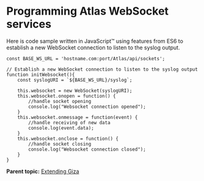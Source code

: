 # Programming Atlas WebSocket services

Here is code sample written in JavaScript™ using features from ES6 to establish a new WebSocket connection to listen to the syslog output.

```
const BASE_WS_URL = 'hostname.com:port/Atlas/api/sockets';

// Establish a new WebSocket connection to listen to the syslog output
function initWebsocket(){
    const syslogURI = `${BASE_WS_URL}/syslog`;

    this.websocket = new WebSocket(syslogURI);
    this.websocket.onopen = function() {
        //handle socket opening
        console.log("Websocket connection opened");
    }
    this.websocket.onmessage = function(event) {
        //handle receiving of new data
        console.log(event.data);
    }
    this.websocket.onclose = function() {
        //handle socket closing
        console.log("Websocket connection closed");
    }
}
```

**Parent topic:** [Extending Giza](../topics/extend.md)
